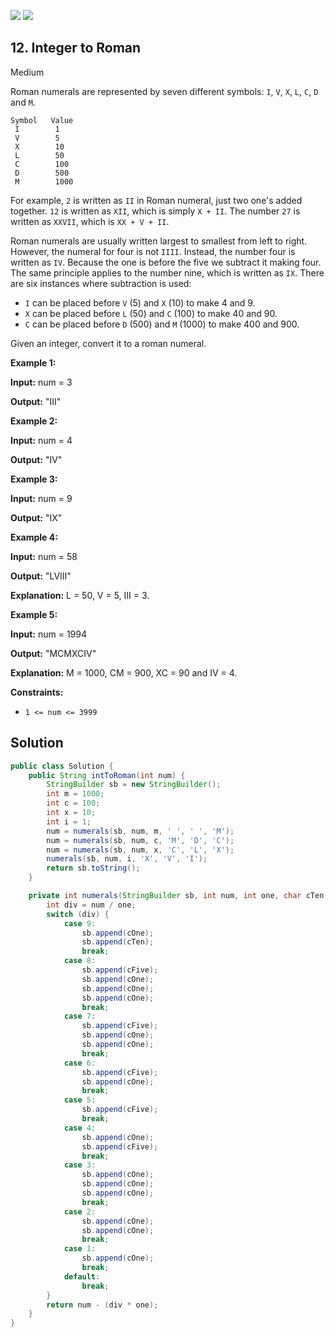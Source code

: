[![](https://img.shields.io/github/stars/javadev/LeetCode-in-Java?label=Stars&style=flat-square)](https://github.com/javadev/LeetCode-in-Java)
[![](https://img.shields.io/github/forks/javadev/LeetCode-in-Java?label=Fork%20me%20on%20GitHub%20&style=flat-square)](https://github.com/javadev/LeetCode-in-Java/fork)

## 12\. Integer to Roman

Medium

Roman numerals are represented by seven different symbols: `I`, `V`, `X`, `L`, `C`, `D` and `M`.

    Symbol   Value
     I        1
     V        5
     X        10
     L        50
     C        100
     D        500
     M        1000

For example, `2` is written as `II` in Roman numeral, just two one's added together. `12` is written as `XII`, which is simply `X + II`. The number `27` is written as `XXVII`, which is `XX + V + II`.

Roman numerals are usually written largest to smallest from left to right. However, the numeral for four is not `IIII`. Instead, the number four is written as `IV`. Because the one is before the five we subtract it making four. The same principle applies to the number nine, which is written as `IX`. There are six instances where subtraction is used:

*   `I` can be placed before `V` (5) and `X` (10) to make 4 and 9.
*   `X` can be placed before `L` (50) and `C` (100) to make 40 and 90.
*   `C` can be placed before `D` (500) and `M` (1000) to make 400 and 900.

Given an integer, convert it to a roman numeral.

**Example 1:**

**Input:** num = 3

**Output:** "III" 

**Example 2:**

**Input:** num = 4

**Output:** "IV" 

**Example 3:**

**Input:** num = 9

**Output:** "IX" 

**Example 4:**

**Input:** num = 58

**Output:** "LVIII"

**Explanation:** L = 50, V = 5, III = 3. 

**Example 5:**

**Input:** num = 1994

**Output:** "MCMXCIV"

**Explanation:** M = 1000, CM = 900, XC = 90 and IV = 4. 

**Constraints:**

*   `1 <= num <= 3999`

## Solution

```java
public class Solution {
    public String intToRoman(int num) {
        StringBuilder sb = new StringBuilder();
        int m = 1000;
        int c = 100;
        int x = 10;
        int i = 1;
        num = numerals(sb, num, m, ' ', ' ', 'M');
        num = numerals(sb, num, c, 'M', 'D', 'C');
        num = numerals(sb, num, x, 'C', 'L', 'X');
        numerals(sb, num, i, 'X', 'V', 'I');
        return sb.toString();
    }

    private int numerals(StringBuilder sb, int num, int one, char cTen, char cFive, char cOne) {
        int div = num / one;
        switch (div) {
            case 9:
                sb.append(cOne);
                sb.append(cTen);
                break;
            case 8:
                sb.append(cFive);
                sb.append(cOne);
                sb.append(cOne);
                sb.append(cOne);
                break;
            case 7:
                sb.append(cFive);
                sb.append(cOne);
                sb.append(cOne);
                break;
            case 6:
                sb.append(cFive);
                sb.append(cOne);
                break;
            case 5:
                sb.append(cFive);
                break;
            case 4:
                sb.append(cOne);
                sb.append(cFive);
                break;
            case 3:
                sb.append(cOne);
                sb.append(cOne);
                sb.append(cOne);
                break;
            case 2:
                sb.append(cOne);
                sb.append(cOne);
                break;
            case 1:
                sb.append(cOne);
                break;
            default:
                break;
        }
        return num - (div * one);
    }
}
```